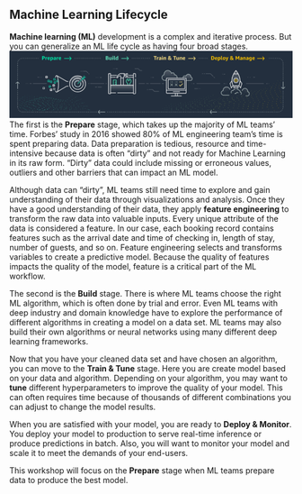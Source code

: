 ## Machine Learning Lifecycle

**Machine learning (ML)** development is a complex and iterative process. But you can generalize an ML life cycle as having four broad stages.<br>
![lifecycle](.././img/ml-lifecycle.png)<br>
The first is the **Prepare** stage, which takes up the majority of ML teams’ time. Forbes’ study in 2016 showed 80% of ML engineering team’s time is spent preparing data. Data preparation is tedious, resource and time-intensive because data is often “dirty” and not ready for Machine Learning in its raw form. “Dirty” data could include missing or erroneous values, outliers and other barriers that can impact an ML model. 

Although data can “dirty”, ML teams still need time to explore and gain understanding of their data through visualizations and analysis. Once they have a good understanding of their data, they apply **feature engineering** to transform the raw data into valuable inputs. Every unique attribute of the data is considered a feature. In our case, each booking record contains features such as the arrival date and time of checking in, length of stay, number of guests, and so on. Feature engineering selects and transforms variables to create a predictive model. Because the quality of features impacts the quality of the model, feature is a critical part of the ML workflow.

The second is the **Build** stage. There is where ML teams choose the right ML algorithm, which is often done by trial and error. Even ML teams with deep industry and domain knowledge have to explore the performance of different algorithms in creating a model on a data set. ML teams may also build their own algorithms or neural networks using many different deep learning frameworks. 

Now that you have your cleaned data set and have chosen an algorithm, you can move to the **Train & Tune** stage. Here you are create model based on your data and algorithm. Depending on your algorithm, you may want to **tune** different hyperparameters to improve the quality of your model. This can often requires time because of thousands of different combinations you can adjust to change the model results.

When you are satisfied with your model, you are ready to **Deploy & Monitor**. You deploy your model to production to serve real-time inference or produce predictions in batch. Also, you will want to monitor your model and scale it to meet the demands of your end-users. 

This workshop will focus on the **Prepare** stage when ML teams prepare data to produce the best model.